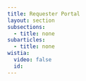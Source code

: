```yaml
---
title: Requester Portal
layout: section
subsections:
  - title: none
subarticles:
  - title: none
wistia:
  video: false
  id:
---
```

